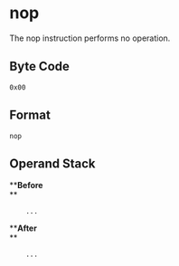 # nop

The nop instruction performs no operation.

## Byte Code
```
0x00
```

## Format
```
nop
```

## Operand Stack
****Before**  
**  
```
    ...
```

****After**  
**
```
    ...
```